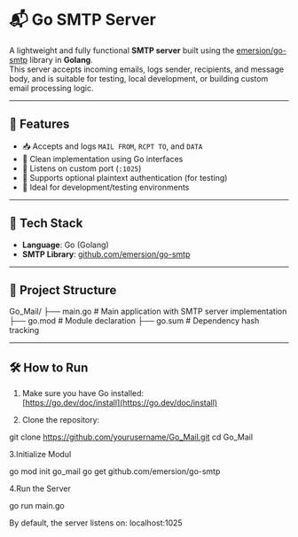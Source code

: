 # 📬 Go SMTP Server

A lightweight and fully functional **SMTP server** built using the [emersion/go-smtp](https://github.com/emersion/go-smtp) library in **Golang**.  
This server accepts incoming emails, logs sender, recipients, and message body, and is suitable for testing, local development, or building custom email processing logic.

---

## 🚀 Features

- 📥 Accepts and logs `MAIL FROM`, `RCPT TO`, and `DATA`
- 🔧 Clean implementation using Go interfaces
- 📡 Listens on custom port (`:1025`)
- 🔐 Supports optional plaintext authentication (for testing)
- 🧪 Ideal for development/testing environments

---

## 🧱 Tech Stack

- **Language**: Go (Golang)
- **SMTP Library**: [github.com/emersion/go-smtp](https://github.com/emersion/go-smtp)

---

## 📁 Project Structure

Go_Mail/
├── main.go # Main application with SMTP server implementation
├── go.mod # Module declaration
├── go.sum # Dependency hash tracking

---

## 🛠 How to Run

1. Make sure you have Go installed:  
   [https://go.dev/doc/install](https://go.dev/doc/install)

2. Clone the repository:

git clone https://github.com/yourusername/Go_Mail.git
cd Go_Mail

3.Initialize Modul

go mod init go_mail
go get github.com/emersion/go-smtp

4.Run the Server

go run main.go

By default, the server listens on:
localhost:1025



